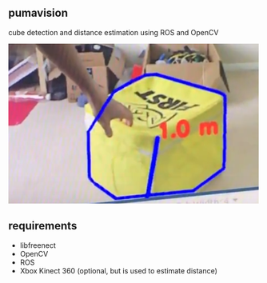 pumavision
---
cube detection and distance estimation using ROS and OpenCV


[![img](resources/demo.png)](https://www.youtube.com/watch?v=LCLLcYQEzeA)


requirements
---
 - libfreenect
 - OpenCV
 - ROS
 - Xbox Kinect 360 (optional, but is used to estimate distance)

